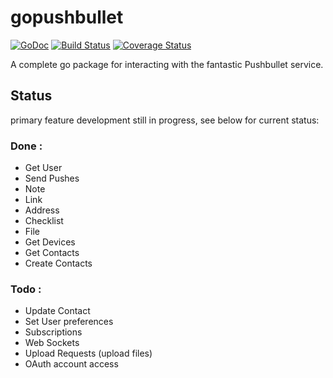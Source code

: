 # gopushbullet #
[![GoDoc](https://godoc.org/github.com/kariudo/gopushbullet?status.svg)](https://godoc.org/github.com/kariudo/gopushbullet)
[![Build Status](https://travis-ci.org/kariudo/gopushbullet.svg?branch=master)](https://travis-ci.org/kariudo/gopushbullet)
[![Coverage Status](https://coveralls.io/repos/kariudo/gopushbullet/badge.svg)](https://coveralls.io/r/kariudo/gopushbullet)

A complete go package for interacting with the fantastic Pushbullet service.

## Status
primary feature development still in progress, see below for current status:

### Done :
* Get User
* Send Pushes
 * Note
 * Link
 * Address
 * Checklist
 * File
* Get Devices
* Get Contacts
* Create Contacts

### Todo :
* Update Contact
* Set User preferences
* Subscriptions
* Web Sockets
* Upload Requests (upload files)
* OAuth account access
